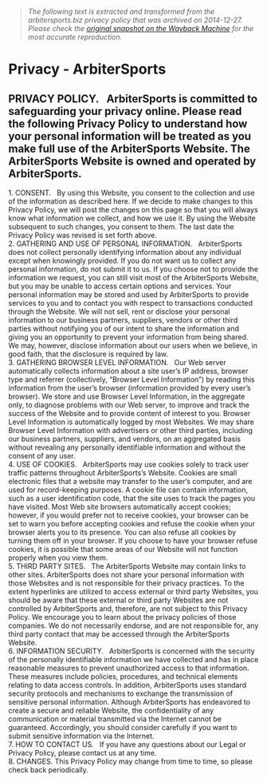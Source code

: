 > *The following text is extracted and transformed from the arbitersports.biz privacy policy that was archived on 2014-12-27. Please check the [original snapshot on the Wayback Machine](https://web.archive.org/web/20141227020658id_/http%3A//www.arbitersports.biz/privacy) for the most accurate reproduction.*

# Privacy - ArbiterSports

PRIVACY POLICY.   ArbiterSports is committed to safeguarding your privacy online. Please read the following Privacy Policy to understand how your personal information will be treated as you make full use of the ArbiterSports Website. The ArbiterSports Website is owned and operated by ArbiterSports.  
---  
1\. CONSENT.   By using this Website, you consent to the collection and use of the information as described here. If we decide to make changes to this Privacy Policy, we will post the changes on this page so that you will always know what information we collect, and how we use it. By using the Website subsequent to such changes, you consent to them. The last date the Privacy Policy was revised is set forth above.  
2\. GATHERING AND USE OF PERSONAL INFORMATION.   ArbiterSports does not collect personally identifying information about any individual except when knowingly provided. If you do not want us to collect any personal information, do not submit it to us. If you choose not to provide the information we request, you can still visit most of the ArbiterSports Website, but you may be unable to access certain options and services. Your personal information may be stored and used by ArbiterSports to provide services to you and to contact you with respect to transactions conducted through the Website. We will not sell, rent or disclose your personal information to our business partners, suppliers, vendors or other third parties without notifying you of our intent to share the information and giving you an opportunity to prevent your information from being shared. We may, however, disclose information about our users when we believe, in good faith, that the disclosure is required by law.  
3\. GATHERING BROWSER LEVEL INFORMATION.   Our Web server automatically collects information about a site user’s IP address, browser type and referrer (collectively, “Browser Level Information”) by reading this information from the user’s browser (information provided by every user’s browser). We store and use Browser Level Information, in the aggregate only, to diagnose problems with our Web server, to improve and track the success of the Website and to provide content of interest to you. Browser Level Information is automatically logged by most Websites. We may share Browser Level Information with advertisers or other third parties, including our business partners, suppliers, and vendors, on an aggregated basis without revealing any personally identifiable information and without the consent of any user.  
4\. USE OF COOKIES.   ArbiterSports may use cookies solely to track user traffic patterns throughout ArbiterSports’s Website. Cookies are small electronic files that a website may transfer to the user’s computer, and are used for record-keeping purposes. A cookie file can contain information, such as a user identification code, that the site uses to track the pages you have visited. Most Web site browsers automatically accept cookies; however, if you would prefer not to receive cookies, your browser can be set to warn you before accepting cookies and refuse the cookie when your browser alerts you to its presence. You can also refuse all cookies by turning them off in your browser. If you choose to have your browser refuse cookies, it is possible that some areas of our Website will not function properly when you view them.  
5\. THIRD PARTY SITES.   The ArbiterSports Website may contain links to other sites. ArbiterSports does not share your personal information with those Websites and is not responsible for their privacy practices. To the extent hyperlinks are utilized to access external or third party Websites, you should be aware that these external or third party Websites are not controlled by ArbiterSports and, therefore, are not subject to this Privacy Policy. We encourage you to learn about the privacy policies of those companies. We do not necessarily endorse, and are not responsible for, any third party contact that may be accessed through the ArbiterSports Website.  
6\. INFORMATION SECURITY.   ArbiterSports is concerned with the security of the personally identifiable information we have collected and has in place reasonable measures to prevent unauthorized access to that information. These measures include policies, procedures, and technical elements relating to data access controls. In addition, ArbiterSports uses standard security protocols and mechanisms to exchange the transmission of sensitive personal information. Although ArbiterSports has endeavored to create a secure and reliable Website, the confidentiality of any communication or material transmitted via the Internet cannot be guaranteed. Accordingly, you should consider carefully if you want to submit sensitive information via the Internet.  
7\. HOW TO CONTACT US.   If you have any questions about our Legal or Privacy Policy, please contact us at any time.  
8\. CHANGES. This Privacy Policy may change from time to time, so please check back periodically.
